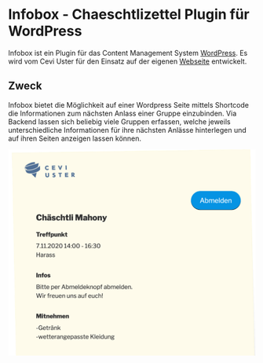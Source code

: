 # Infobox - Chaeschtlizettel Plugin für WordPress
Infobox ist ein Plugin für das Content Management System [WordPress](https://wordpress.org/). Es wird vom Cevi Uster für den Einsatz auf der eigenen [Webseite](https://www.cevi-uster.ch) entwickelt.

## Zweck
Infobox bietet die Möglichkeit auf einer Wordpress Seite mittels Shortcode die Informationen zum nächsten Anlass einer Gruppe einzubinden. Via Backend lassen sich beliebig viele Gruppen erfassen, welche jeweils unterschiedliche Informationen für ihre nächsten Anlässe hinterlegen und auf ihren Seiten anzeigen lassen können.


![Beispiel](/schreenshots/teaser00.png "Beispiel")

